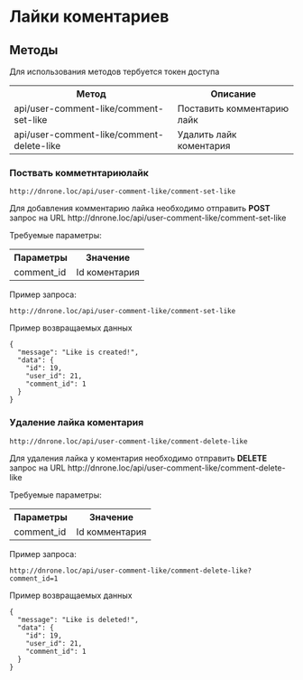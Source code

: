 # Лайки коментариев

## Методы

<p>
    Для использования методов тербуется токен доступа
</p>   

<table>
    <tr>
        <th>
            Метод
        </th>
        <th>
            Описание
        </th>
    </tr>
    <tr>
        <td>
            api/user-comment-like/comment-set-like
        </td>
        <td>
            Поставить комментарию лайк
        </td>
    </tr>
    <tr>
        <td>
            api/user-comment-like/comment-delete-like
        </td>
        <td>
            Удалить лайк коментария
        </td>
    </tr>
</table>

### Поствать комметнтариюлайк

`http://dnrone.loc/api/user-comment-like/comment-set-like`
<p>
    Для добавления комментарию лайка необходимо отправить <b>POST</b> запрос на URL http://dnrone.loc/api/user-comment-like/comment-set-like
</p>
<p>
    Требуемые параметры:
</p>
<table>
    <tr>
        <th>
            Параметры
        </th>
        <th>
            Значение
        </th>
    </tr>
    <tr>
        <td>
            comment_id
        </td>
        <td>
            Id коментария
        </td>
    </tr>
</table>
<p>
    Пример запроса:
</p>

`http://dnrone.loc/api/user-comment-like/comment-set-like`

<p>
    Пример возвращаемых данных
</p>

```json5
{
  "message": "Like is created!",
  "data": {
    "id": 19,
    "user_id": 21,
    "comment_id": 1
  }
}
```

### Удаление лайка коментария

`http://dnrone.loc/api/user-comment-like/comment-delete-like`
<p>
    Для удаления лайка у коментария необходимо отправить <b>DELETE</b> запрос на URL http://dnrone.loc/api/user-comment-like/comment-delete-like
</p>
<p>
    Требуемые параметры:
</p>
<table>
    <tr>
        <th>
            Параметры
        </th>
        <th>
            Значение
        </th>
    </tr>
    <tr>
        <td>
            comment_id
        </td>
        <td>
            Id комментария
        </td>
    </tr>
</table>
<p>
    Пример запроса:
</p>

`http://dnrone.loc/api/user-comment-like/comment-delete-like?comment_id=1`

<p>
    Пример возвращаемых данных
</p>

```json5
{
  "message": "Like is deleted!",
  "data": {
    "id": 19,
    "user_id": 21,
    "comment_id": 1
  }
}
```
